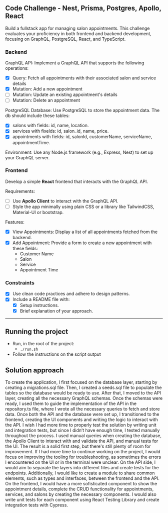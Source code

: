 ## Code Challenge - Nest, Prisma, Postgres, Apollo, React

Build a fullstack app for managing salon appointments. 
This challenge evaluates your proficiency in both frontend and backend development, focusing on GraphQL, PostgreSQL, React, and TypeScript.

 
### Backend 
 
GraphQL API: Implement a GraphQL API that supports the following operations: 
 - [x] Query: Fetch all appointments with their associated salon and service details
 - [x] Mutation: Add a new appointment
 - [ ] Mutation: Update an existing appointment's details
 - [ ] Mutation: Delete an appointment
 
PostgreSQL Database: Use PostgreSQL to store the appointment data.
The db should include these tables:
 - [x] salons with fields: id, name, location.
 - [x] services with fixelds: id, salon_id, name, price.
 - [x] appointments with fields: id, salonId, customerName, serviceName, appointmentTime.
 
Environment: 
   Use any Node.js framework (e.g., Express, Nest) to set up your GraphQL server.
 
### Frontend
 
Develop a simple **React** frontend that interacts with the GraphQL API.


Requirements:
 - [ ] Use **Apollo Client** to interact with the GraphQL API.
 - [ ]  Style the app minimally using plain CSS or a library like TailwindCSS, Material-UI or bootstrap.
 
Features:
 - [x] View Appointments: Display a list of all appointments fetched from the backend.
 - [x] Add Appointment: Provide a form to create a new appointment with these fields:
   - Customer Name
   - Salon
   - Service
   - Appointment Time
 
### Constraints 
 
 - [x] Use clean code practices and adhere to design patterns.
 - [X] Include a README file with:
   - [X] Setup instructions.
   - [X] Brief explanation of your approach.

---

## Running the project
- Run, in the root of the project:
  - `./run.sh`
- Follow the instructions on the script output

## Solution approach

To create the application, I first focused on the database layer, starting by creating a migrations.sql file. Then, I created a seeds.sql file to populate the tables so the database would be ready to use.
After that, I moved to the API layer, creating all the necessary GraphQL schemas. Once the schemas were ready, I used them to guide the implementation of the API in the repository.ts file, where I wrote all the necessary queries to fetch and store data.
Once both the API and the database were set up, I transitioned to the frontend, creating the UI components and writing the logic to interact with the API.
I wish I had more time to properly test the solution by writing unit and integration tests, but since I didn’t have enough time, I tested manually throughout the process. I used manual queries when creating the database, the Apollo Client to interact with and validate the API, and manual tests for the UI.
The result is a solid first step, but there's still plenty of room for improvement. If I had more time to continue working on the project, I would focus on improving the tooling for troubleshooting, as sometimes the errors I encountered on the UI or in the terminal were unclear. On the API side, I would aim to separate the layers into different files and create tests for the endpoints. Additionally, I would like to create a module to share common elements, such as types and interfaces, between the frontend and the API.
On the frontend, I would have a more sofisticated component to show the appointment details, complete the CRUD functionality for appointments, services, and salons by creating the necessary components. I would also write unit tests for each component using React Testing Library and create integration tests with Cypress.